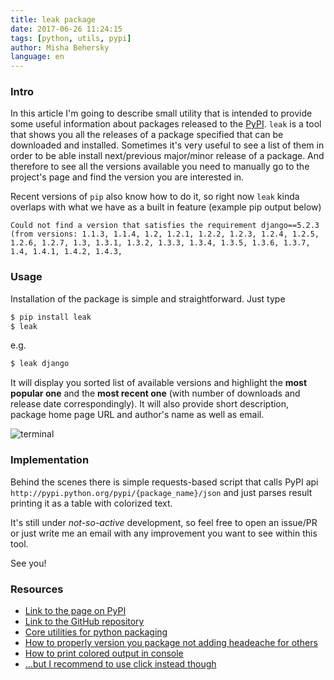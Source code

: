 ```yaml
---
title: leak package
date: 2017-06-26 11:24:15
tags: [python, utils, pypi]
author: Misha Behersky
language: en
---
```


### Intro

In this article I'm going to describe small utility that is intended to provide some useful information about packages released to the [PyPI](https://pypi.python.org/pypi). `leak` is a tool that shows you all the releases of a package specified that can be downloaded and installed. Sometimes it's very useful to see a list of them in order to be able install next/previous major/minor release of a package. And therefore to see all the versions available you need to manually go to the project's page and find the version you are interested in.

Recent versions of `pip` also know how to do it, so right now `leak` kinda overlaps with what we have as a built in feature (example pip output below)

```
Could not find a version that satisfies the requirement django==5.2.3
(from versions: 1.1.3, 1.1.4, 1.2, 1.2.1, 1.2.2, 1.2.3, 1.2.4, 1.2.5,
1.2.6, 1.2.7, 1.3, 1.3.1, 1.3.2, 1.3.3, 1.3.4, 1.3.5, 1.3.6, 1.3.7,
1.4, 1.4.1, 1.4.2, 1.4.3,
```

### Usage

Installation of the package is simple and straightforward. Just type

```bash
$ pip install leak
$ leak
```

e.g.

```bash
$ leak django
```

It will display you sorted list of available versions and highlight the **most popular one** and the **most recent one** (with number of downloads and release date correspondingly). It will also provide short description, package home page URL and author's name as well as email.

![terminal](/old/article/014a00967ecb3e51bd9b36a1191ffccc.png)

### Implementation

Behind the scenes there is simple requests-based script that calls PyPI api `http://pypi.python.org/pypi/{package_name}/json` and just parses result printing it as a table with colorized text.

It's still under *not-so-active* development, so feel free to open an issue/PR or just write me an email with any improvement you want to see within this tool.

See you!

### Resources

* [Link to the page on PyPI](https://pypi.python.org/pypi/leak)
* [Link to the GitHub repository](https://github.com/bmwant/leak)
* [Core utilities for python packaging](https://github.com/pypa/packaging)
* [How to properly version you package not adding headeache for others](http://semver.org)
* [How to print colored output in console](https://pypi.python.org/pypi/termcolor)
* [...but I recommend to use click instead though](http://click.pocoo.org/5/utils/#ansi-colors)
